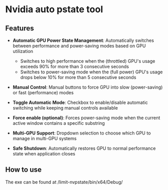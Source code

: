 # Nvidia auto pstate tool

## Features

- **Automatic GPU Power State Management**: Automatically switches between performance and power-saving modes based on GPU utilization
  - Switches to high performance when the (throttled) GPU's usage exceeds 90% for more than 3 consecutive seconds
  - Switches to power-saving mode when the (full power) GPU's usage drops below 10% for more than 5 consecutive seconds

- **Manual Control**: Manual buttons to force GPU into slow (power-saving) or fast (performance) modes

- **Toggle Automatic Mode**: Checkbox to enable/disable automatic switching while keeping manual controls available

- **Force enable (optional)**: Forces power-saving mode when the current active window contains a specific substring

- **Multi-GPU Support**: Dropdown selection to choose which GPU to manage in multi-GPU systems

- **Safe Shutdown**: Automatically restores GPU to normal performance state when application closes

## How to use

The exe can be found at /limit-nvpstate/bin/x64/Debug/
